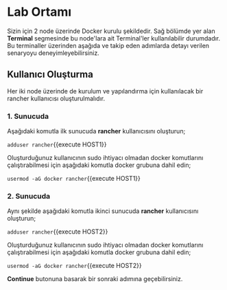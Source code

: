 # Lab Ortamı

Sizin için 2 node üzerinde Docker kurulu şekildedir. Sağ bölümde yer alan **Terminal** segmesinde bu node'lara ait Terminal'ler kullanılabilir durumdadır. Bu terminaller üzerinden aşağıda ve takip eden adımlarda detayı verilen senaryoyu deneyimleyebilirsiniz.

## Kullanıcı Oluşturma

Her iki node üzerinde de kurulum ve yapılandırma için kullanılacak bir rancher kullanıcısı oluşturulmalıdır.

### 1. Sunucuda
Aşağıdaki komutla ilk sunucuda **rancher** kullanıcısını oluşturun;

`adduser rancher`{{execute HOST1}}

Oluşturduğunuz kullanıcının sudo ihtiyacı olmadan docker komutlarını çalıştırabilmesi için aşağıdaki komutla docker grubuna dahil edin;

`usermod -aG docker rancher`{{execute HOST1}}

### 2. Sunucuda

Aynı şekilde aşağıdaki komutla ikinci sunucuda **rancher** kullanıcısını oluşturun;

`adduser rancher`{{execute HOST2}}

Oluşturduğunuz kullanıcının sudo ihtiyacı olmadan docker komutlarını çalıştırabilmesi için aşağıdaki komutla docker grubuna dahil edin;

`usermod -aG docker rancher`{{execute HOST2}}

**Continue** butonuna basarak bir sonraki adımına geçebilirsiniz.